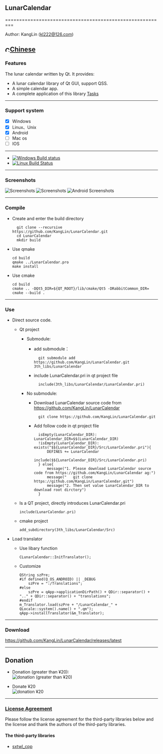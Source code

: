 ## LunarCalendar

=========================================================

Author: KangLin (kl222@126.com)

[<img src="https://github.com/KangLin/Tasks/blob/master/Resource/Image/china.png" alt="Chinese" title="Chinese" width="16" height="16"/>Chinese](README_zh_CN.md)
------------------------------------------------

### Features

The lunar calendar written by Qt. It provides:

- A lunar calendar library of Qt GUI, support QSS.
- A simple calendar app.
- A complete application of this library [Tasks](https://github.com/KangLin/Tasks)

------------------------------------------------
### Support system

- [x] Windows
- [x] Linux、Unix
- [x] Android
- [ ] Mac os
- [ ] IOS

------------------------------------------------

- [![Windows Build status](https://ci.appveyor.com/api/projects/status/p5vhmmbuql9fyfpl/branch/master?svg=true)](https://ci.appveyor.com/project/KangLin/lunarcalendar/branch/master)
- [![Linux Build Status](https://travis-ci.org/KangLin/LunarCalendar.svg?branch=master)](https://travis-ci.org/KangLin/LunarCalendar)

------------------------------------------------

### Screenshots
![Screenshots](Docs/image/ScreenShot.PNG "Screenshots")
![Screenshots](Docs/image/ScreenShotQss.PNG "Screenshots")
![Android Screenshots](Docs/image/ScreenShotAndroid.PNG "Android Screenshots")

------------------------------------------------

### Compile
- Create and enter the build directory

        git clone --recursive https://github.com/KangLin/LunarCalendar.git
        cd LunarCalendar
        mkdir build

+ Use qmake 

      cd build
      qmake ../LunarCalendar.pro
      make install
  
+ Use cmake

      cd build
      cmake .. -DQt5_DIR=${QT_ROOT}/lib/cmake/Qt5 -DRabbitCommon_DIR=
      cmake --build .

------------------------------------------------
### Use
- Direct source code.
    + Qt project
      - Submodule:
        + add submodule：
        
                git submodule add https://github.com/KangLin/LunarCalendar.git 3th_libs/LunarCalendar

        + include LunarCalendar.pri in qt project file
        
                include(3th_libs/LunarCalendar/LunarCalendar.pri)

      - No submodule:
        + Download LunarCalendar source code from https://github.com/KangLin/LunarCalendar

                git clone https://github.com/KangLin/LunarCalendar.git

        + Add follow code in qt project file
        
                isEmpty(LunarCalendar_DIR): LunarCalendar_DIR=$$(LunarCalendar_DIR)
                !isEmpty(LunarCalendar_DIR): exists("$${LunarCalendar_DIR}/Src/LunarCalendar.pri"){
                    DEFINES += LunarCalendar
                    include($${LunarCalendar_DIR}/Src/LunarCalendar.pri)
                } else{
                    message("1. Please download LunarCalendar source code from https://github.com/KangLin/LunarCalendar ag:")
                    message("   git clone https://github.com/KangLin/LunarCalendar.git")
                    message("2. Then set value LunarCalendar_DIR to download root dirctory")
                }

  + Is a QT project, directly introduces LunarCalendar.pri

        include(LunarCalendar.pri)

  + cmake project

        add_subdirectory(3th_libs/LunarCalendar/Src)
        
- Load translator
  + Use libary function

        CLunarCalendar::InitTranslator();

  + Customize
  
        QString szPre;    
        #if defined(Q_OS_ANDROID) || _DEBUG
            szPre = ":/Translations";
        #else
            szPre = qApp->applicationDirPath() + QDir::separator() + ".." + QDir::separator() + "translations";
        #endif
        m_Translator.load(szPre + "/LunarCalendar_" + QLocale::system().name() + ".qm");
        qApp->installTranslator(&m_Translator);

------------------------------------------------

### Download
https://github.com/KangLin/LunarCalendar/releases/latest

------------------------------------------------

## Donation
- Donation (greater than ¥20):  
![donation (greater than ¥20)](https://raw.githubusercontent.com/KangLin/Tasks/master/Src/Resource/image/Contribute.png "donation (greater than ¥20)")

- Donate ¥20  
![donation ¥20](https://raw.githubusercontent.com/KangLin/Tasks/master/Src/Resource/image/Contribute20.png "donation ¥20")

------------------------------------------------

### [License Agreement](License.md "License.md")

Please follow the license agreement for the third-party libraries below and the license and thank the authors of the third-party libraries.

#### The third-party libraries

- [sxtwl_cpp](https://github.com/yuangu/sxtwl_cpp)
